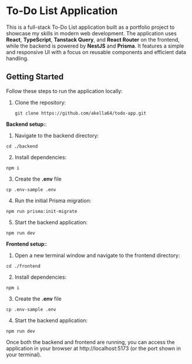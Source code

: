 # To-Do List Application

This is a full-stack To-Do List application built as a portfolio project to showcase my skills in modern web development. The application uses **React**, **TypeScript**, **Tanstack Query**, and **React Router** on the frontend, while the backend is powered by **NestJS** and **Prisma**. It features a simple and responsive UI with a focus on reusable components and efficient data handling.

## Getting Started

Follow these steps to run the application locally:

1. Clone the repository:
   ```
   git clone https://github.com/akella64/todo-app.git
   ```

**Backend setup:**:

1. Navigate to the backend directory:

```
cd ./backend
```

2. Install dependencies:

```
npm i
```

3. Create the **.env** file

```
cp .env-sample .env
```

4. Run the initial Prisma migration:

```
npm run prisma:init-migrate
```

5. Start the backend application:

```
npm run dev
```

**Frontend setup:**:

1. Open a new terminal window and navigate to the frontend directory:

```
cd ./frontend
```

2. Install dependencies:

```
npm i
```

3. Create the **.env** file

```
cp .env-sample .env
```

4. Start the backend application:

```
npm run dev
```

Once both the backend and frontend are running, you can access the application in your browser at http://localhost:5173 (or the port shown in your terminal).
